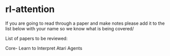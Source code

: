 # rl-attention

If you are going to read through a paper and make notes please add it to the list below with your name so we know what is being covered/

List of papers to be reviewed:

Core-
Learn to Interpret Atari Agents

